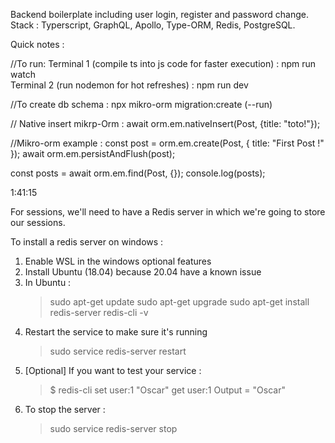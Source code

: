 Backend boilerplate including user login, register and password change.
Stack : Typerscript, GraphQL, Apollo, Type-ORM, Redis, PostgreSQL.

Quick notes :

//To run:
Terminal 1 (compile ts into js code for faster execution) : npm run watch  
Terminal 2 (run nodemon for hot refreshes) : npm run dev

//To create db schema :
npx mikro-orm migration:create (--run)

// Native insert mikrp-Orm :
await orm.em.nativeInsert(Post, {title: "toto!"});

//Mikro-orm example :
const post = orm.em.create(Post, { title: "First Post !" });
await orm.em.persistAndFlush(post);

const posts = await orm.em.find(Post, {});
console.log(posts);

1:41:15

For sessions, we'll need to have a Redis server in which we're going to store our sessions.

To install a redis server on windows :

1. Enable WSL in the windows optional features
2. Install Ubuntu (18.04) because 20.04 have a known issue
3. In Ubuntu :
   > sudo apt-get update
   > sudo apt-get upgrade
   > sudo apt-get install redis-server
   > redis-cli -v
4. Restart the service to make sure it's running
   > sudo service redis-server restart
5. [Optional] If you want to test your service :
   > $ redis-cli
   > set user:1 "Oscar"
   > get user:1
   > Output = "Oscar"
6. To stop the server :
   > sudo service redis-server stop
